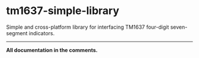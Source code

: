 # tm1637-simple-library
Simple and cross-platform library for interfacing TM1637 four-digit seven-segment indicators.

--------------------------------------------------------------
**All documentation in the comments.**
